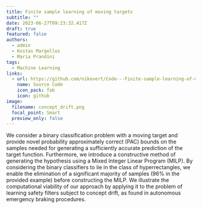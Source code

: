 ```yaml
---
title: Finite sample learning of moving targets
subtitle: ""
date: 2023-06-27T09:23:32.417Z
draft: true
featured: false
authors:
  - admin
  - Kostas Margellos
  - Maria Prandini
tags:
  - Machine Learning
links:
  - url: https://github.com/nikovert/Code---Finite-sample-learning-of-moving-targets
    name: Source Code
    icon_pack: fab
    icon: github
image:
  filename: concept_drift.png
  focal_point: Smart
  preview_only: false
---
```

We consider a binary classification problem with a moving target and provide novel probability approximately correct (PAC) bounds on the samples needed for generating a sufficiently accurate prediction of the target function. Furthermore, we introduce a constructive method of generating the hypothesis using a Mixed Integer Linear Program (MILP). By considering the binary classifiers to lie in the class of hyperrectangles, we enable the elimination of a significant majority of samples (96% in the provided example) before constructing the MILP. We illustrate the computational viability of our approach by applying it to the problem of learning safety filters subject to concept drift, as found in autonomous emergency braking procedures.